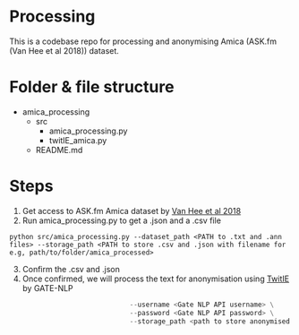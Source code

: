 # Processing 
This is a codebase repo for processing and anonymising Amica (ASK.fm (Van Hee et al 2018)) dataset. 

# Folder & file structure

- amica_processing
  - src
    - amica_processing.py
    - twitIE_amica.py
  - README.md

# Steps
1. Get access to ASK.fm Amica dataset by [Van Hee et al 2018](https://journals.plos.org/plosone/article?id=10.1371/journal.pone.0203794)
2. Run amica_processing.py to get a .json and a .csv file
   
```python src/amica_processing.py --dataset_path <PATH to .txt and .ann files> --storage_path <PATH to store .csv and .json with filename for e.g, path/to/folder/amica_processed>```

3. Confirm the .csv and .json
4. Once confirmed, we will process the text for anonymisation using [TwitIE](https://gate.ac.uk/wiki/twitie.html) by GATE-NLP

```python src/twitIE_amica.py --csv_path <Path to csv generated in step 2> \
                              --username <Gate NLP API username> \
                              --password <Gate NLP API password> \
                              --storage_path <path to store anonymised csv and json>```


